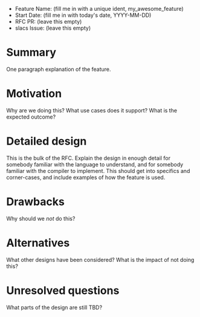 - Feature Name: (fill me in with a unique ident, my_awesome_feature)
- Start Date: (fill me in with today's date, YYYY-MM-DD)
- RFC PR: (leave this empty)
- slacs Issue: (leave this empty)

# Summary

[summary]: #summary

One paragraph explanation of the feature.

# Motivation

[motivation]: #motivation

Why are we doing this? What use cases does it support? What is the expected outcome?

# Detailed design

[design]: #detailed-design

This is the bulk of the RFC. Explain the design in enough detail for somebody familiar
with the language to understand, and for somebody familiar with the compiler to implement.
This should get into specifics and corner-cases, and include examples
of how the feature is used.

# Drawbacks

[drawbacks]: #drawbacks

Why should we *not* do this?

# Alternatives

[alternatives]: #alternatives

What other designs have been considered? What is the impact of not doing this?

# Unresolved questions

[unresolved]: #unresolved-questions

What parts of the design are still TBD?
